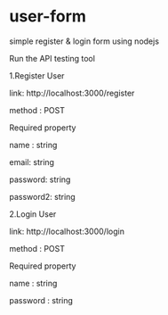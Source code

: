 # user-form
simple register &amp; login form using nodejs

Run the API testing tool

1.Register User

link: http://localhost:3000/register

method : POST

Required property

 name : string
 
 
 email: string
 
 
 password: string
 
 
 password2: string
 
 
 2.Login User
 
 link: http://localhost:3000/login

 method : POST

Required property


 name : string
 
 
 password : string
